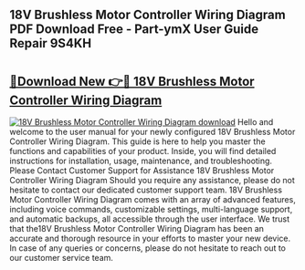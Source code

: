 ## 18V Brushless Motor Controller Wiring Diagram PDF Download Free - Part-ymX User Guide Repair 9S4KH

# <h2><a href="http://dfo547.blite.top/?on=18V+Brushless+Motor+Controller+Wiring+Diagram">🔗Download New 👉🔴 18V Brushless Motor Controller Wiring Diagram</a></h2>

[![18V Brushless Motor Controller Wiring Diagram download](https://i.imgur.com/lujVjoI.png)](http://dfo547.blite.top/?on=18V+Brushless+Motor+Controller+Wiring+Diagram)
Hello and welcome to the user manual for your newly configured 18V Brushless Motor Controller Wiring Diagram. This guide is here to help you master the functions and capabilities of your product. Inside, you will find detailed instructions for installation, usage, maintenance, and troubleshooting. Please Contact Customer Support for Assistance 18V Brushless Motor Controller Wiring Diagram Should you require any assistance, please do not hesitate to contact our dedicated customer support team. 18V Brushless Motor Controller Wiring Diagram comes with an array of advanced features, including voice commands, customizable settings, multi-language support, and automatic backups, all accessible through the user interface. We trust that the18V Brushless Motor Controller Wiring Diagram has been an accurate and thorough resource in your efforts to master your new device. In case of any queries or concerns, please do not hesitate to reach out to our customer service team.

